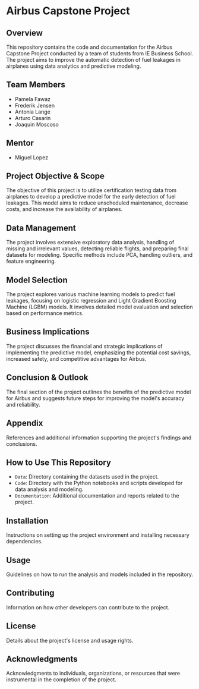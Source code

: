 # Airbus Capstone Project

## Overview
This repository contains the code and documentation for the Airbus Capstone Project conducted by a team of students from IE Business School. The project aims to improve the automatic detection of fuel leakages in airplanes using data analytics and predictive modeling.

## Team Members
- Pamela Fawaz
- Frederik Jensen
- Antonia Lange
- Arturo Casarin
- Joaquin Moscoso

## Mentor
- Miguel Lopez

## Project Objective & Scope
The objective of this project is to utilize certification testing data from airplanes to develop a predictive model for the early detection of fuel leakages. This model aims to reduce unscheduled maintenance, decrease costs, and increase the availability of airplanes.

## Data Management
The project involves extensive exploratory data analysis, handling of missing and irrelevant values, detecting reliable flights, and preparing final datasets for modeling. Specific methods include PCA, handling outliers, and feature engineering.

## Model Selection
The project explores various machine learning models to predict fuel leakages, focusing on logistic regression and Light Gradient Boosting Machine (LGBM) models. It involves detailed model evaluation and selection based on performance metrics.

## Business Implications
The project discusses the financial and strategic implications of implementing the predictive model, emphasizing the potential cost savings, increased safety, and competitive advantages for Airbus.

## Conclusion & Outlook
The final section of the project outlines the benefits of the predictive model for Airbus and suggests future steps for improving the model's accuracy and reliability.

## Appendix
References and additional information supporting the project's findings and conclusions.

## How to Use This Repository
- `Data`: Directory containing the datasets used in the project.
- `Code`: Directory with the Python notebooks and scripts developed for data analysis and modeling.
- `Documentation`: Additional documentation and reports related to the project.

## Installation
Instructions on setting up the project environment and installing necessary dependencies.

## Usage
Guidelines on how to run the analysis and models included in the repository.

## Contributing
Information on how other developers can contribute to the project.

## License
Details about the project's license and usage rights.

## Acknowledgments
Acknowledgments to individuals, organizations, or resources that were instrumental in the completion of the project.
